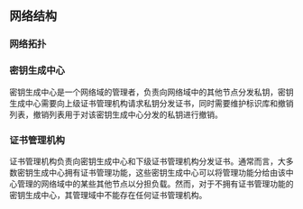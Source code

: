 ## 网络结构


### 网络拓扑

### 密钥生成中心 

密钥生成中心是一个网络域的管理者，负责向网络域中的其他节点分发私钥，密钥生成中心需要向上级证书管理机构请求私钥分发证书，同时需要维护标识库和撤销列表，撤销列表用于对该密钥生成中心分发的私钥进行撤销。


### 证书管理机构

证书管理机构负责向密钥生成中心和下级证书管理机构分发证书。通常而言，大多数密钥生成中心拥有证书管理功能，这些密钥生成中心可以将管理功能分给由该中心管理的网络域中的某些其他节点以分担负载。然而，对于不拥有证书管理功能的密钥生成中心，其管理域中不能存在任何证书管理机构。